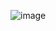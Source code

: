 ![image](https://user-images.githubusercontent.com/63789702/188193863-fdd4ec30-2b12-4f18-9ce2-0d40db4a897a.png)

